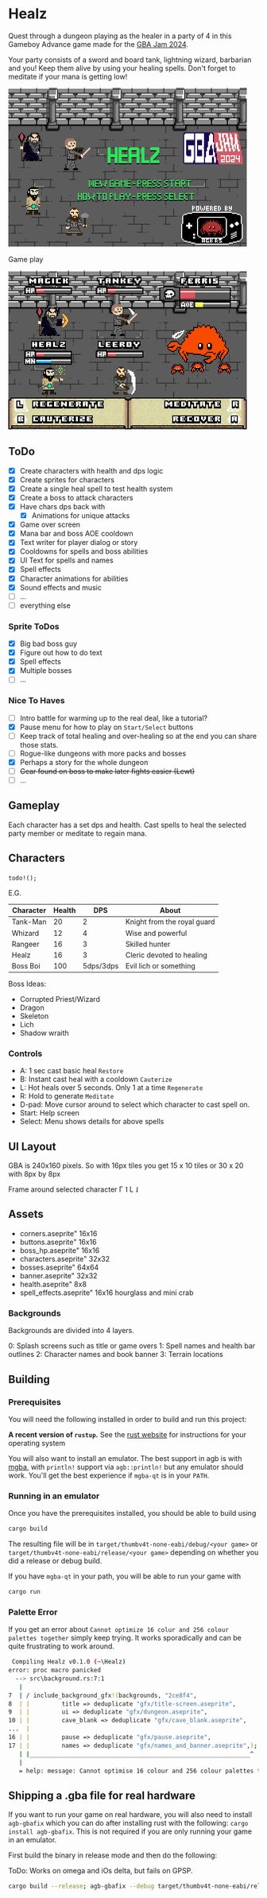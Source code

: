 # Healz

Quest through a dungeon playing as the healer in a party of 4 in this Gameboy Advance game made for the [GBA Jam 2024](https://itch.io/jam/gbajam24).

Your party consists of a sword and board tank, lightning wizard, barbarian and you! Keep them alive by using your healing spells. Don't forget to meditate if your mana is getting low!

![Title Screen](gfx/title-screen.png)

Game play

![Game play image](gfx/cover_image.png)

## ToDo

- [x] Create characters with health and dps logic
- [x] Create sprites for characters
- [x] Create a single heal spell to test health system
- [x] Create a boss to attack characters
- [x] Have chars dps back with
  - [x] Animations for unique attacks
- [x] Game over screen
- [x] Mana bar and boss AOE cooldown
- [x] Text writer for player dialog or story
- [x] Cooldowns for spells and boss abilities
- [x] UI Text for spells and names
- [x] Spell effects
- [x] Character animations for abilities
- [x] Sound effects and music
- [ ] ...
- [ ] everything else

### Sprite ToDos

- [x] Big bad boss guy
- [x] Figure out how to do text
- [x] Spell effects
- [x] Multiple bosses
- [ ] ...

### Nice To Haves

- [ ] Intro battle for warming up to the real deal, like a tutorial?
- [x] Pause menu for how to play on `Start/Select` buttons
- [ ] Keep track of total healing and over-healing so at the end you can share those stats.
- [ ] Rogue-like dungeons with more packs and bosses
- [x] Perhaps a story for the whole dungeon
- [ ] ~~Gear found on boss to make later fights easier (Lewt)~~
- [ ] ...

## Gameplay

Each character has a set dps and health. Cast spells to heal the selected party member or meditate to regain mana.

## Characters

`todo!();`

E.G.

| Character | Health  | DPS       | About                       |
|-----------|---------|-----------|-----------------------------|
| Tank-Man  | 20      | 2         | Knight from the royal guard |
| Whizard   | 12      | 4         | Wise and powerful           |
| Rangeer   | 16      | 3         | Skilled hunter              |
| Healz     | 16      | 3         | Cleric devoted to healing   |
| Boss Boi  | 100     | 5dps/3dps | Evil lich or something      |

Boss Ideas:

- Corrupted Priest/Wizard
- Dragon
- Skeleton
- Lich
- Shadow wraith

### Controls

- A: 1 sec cast basic heal `Restore`
- B: Instant cast heal with a cooldown `Cauterize`
- L: Hot heals over 5 seconds. Only 1 at a time `Regenerate`
- R: Hold to generate `Meditate`
- D-pad: Move cursor around to select which character to cast spell on.
- Start: Help screen
- Select: Menu shows details for above spells

## UI Layout

GBA is 240x160 pixels.
So with 16px tiles you get 15 x 10 tiles or 30 x 20 with 8px by 8px

Frame around selected character
Γ    ˥
L    ˩

## Assets

- corners.aseprite" 16x16
- buttons.aseprite" 16x16
- boss_hp.aseprite" 16x16
- characters.aseprite" 32x32
- bosses.aseprite" 64x64
- banner.aseprite" 32x32
- health.aseprite" 8x8
- spell_effects.aseprite" 16x16 hourglass and mini crab

### Backgrounds

Backgrounds are divided into 4 layers.

0: Splash screens such as title or game overs
1: Spell names and health bar outlines
2: Character names and book banner
3: Terrain locations

## Building

### Prerequisites

You will need the following installed in order to build and run this project:

**A recent version of `rustup`.** See the [rust website](https://www.rust-lang.org/tools/install) for instructions for your operating system

You will also want to install an emulator. The best support in agb is with [mgba](https://mgba.io), with
`println!` support via `agb::println!` but any emulator should work. You'll get the best experience if
`mgba-qt` is in your `PATH`.

### Running in an emulator

Once you have the prerequisites installed, you should be able to build using

```sh
cargo build
```

The resulting file will be in `target/thumbv4t-none-eabi/debug/<your game>` or `target/thumbv4t-none-eabi/release/<your game>` depending on
whether you did a release or debug build.

If you have `mgba-qt` in your path, you will be able to run your game with

```sh
cargo run
```

### Palette Error

If you get an error about `Cannot optimize 16 colur and 256 colour palettes together` simply keep trying. It works sporadically and can be quite frustrating to work around.

```bash
 Compiling Healz v0.1.0 (~\Healz)
error: proc macro panicked
  --> src\background.rs:7:1
   |
7  | / include_background_gfx!(backgrounds, "2ce8f4",
8  | |         title => deduplicate "gfx/title-screen.aseprite",
9  | |         ui => deduplicate "gfx/dungeon.aseprite",
10 | |         cave_blank => deduplicate "gfx/cave_blank.aseprite",
...  |
16 | |         pause => deduplicate "gfx/pause.aseprite",
17 | |         names => deduplicate "gfx/names_and_banner.aseprite",);
   | |______________________________________________________________^
   |
   = help: message: Cannot optimise 16 colour and 256 colour palettes together, produces too many colours
 ```

## Shipping a .gba file for real hardware

If you want to run your game on real hardware, you will also need to install `agb-gbafix` which you can do after installing
rust with the following: `cargo install agb-gbafix`. This is not required if you are only running your game in an emulator.

First build the binary in release mode and then do the following:

ToDo: Works on omega and iOs delta, but fails on GPSP.

```sh
cargo build --release; agb-gbafix --debug target/thumbv4t-none-eabi/release/Healz -o Healz_jam.gba
```
